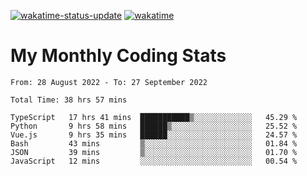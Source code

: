 [![wakatime-status-update](https://github.com/noopurphalak/noopurphalak/workflows/wakatime-status-update/badge.svg)](https://github.com/noopurphalak/noopurphalak/actions/workflows/main.yml)
[![wakatime](https://wakatime.com/badge/user/80ace140-ef40-4fdd-b8ed-f3be3d2e1aea.svg)](https://wakatime.com/@80ace140-ef40-4fdd-b8ed-f3be3d2e1aea)

# My Monthly Coding Stats

<!--START_SECTION:waka-->

```text
From: 28 August 2022 - To: 27 September 2022

Total Time: 38 hrs 57 mins

TypeScript   17 hrs 41 mins  ███████████▒░░░░░░░░░░░░░   45.29 %
Python       9 hrs 58 mins   ██████▒░░░░░░░░░░░░░░░░░░   25.52 %
Vue.js       9 hrs 35 mins   ██████░░░░░░░░░░░░░░░░░░░   24.57 %
Bash         43 mins         ▒░░░░░░░░░░░░░░░░░░░░░░░░   01.84 %
JSON         39 mins         ▒░░░░░░░░░░░░░░░░░░░░░░░░   01.70 %
JavaScript   12 mins         ░░░░░░░░░░░░░░░░░░░░░░░░░   00.54 %
```

<!--END_SECTION:waka-->
